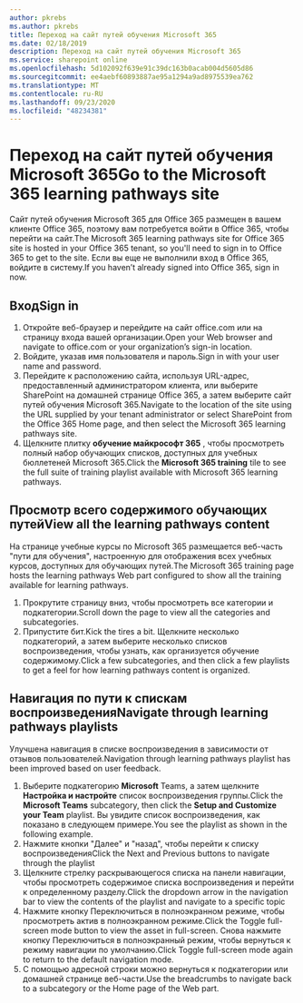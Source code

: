 ```yaml
---
author: pkrebs
ms.author: pkrebs
title: Переход на сайт путей обучения Microsoft 365
ms.date: 02/18/2019
description: Переход на сайт путей обучения Microsoft 365
ms.service: sharepoint online
ms.openlocfilehash: 5d102092f639e91c39dc163b0acab004d5605d86
ms.sourcegitcommit: ee4aebf60893887ae95a1294a9ad8975539ea762
ms.translationtype: MT
ms.contentlocale: ru-RU
ms.lasthandoff: 09/23/2020
ms.locfileid: "48234381"
---
```

# <a name="go-to-the-microsoft-365-learning-pathways-site"></a><span data-ttu-id="d452a-103">Переход на сайт путей обучения Microsoft 365</span><span class="sxs-lookup"><span data-stu-id="d452a-103">Go to the Microsoft 365 learning pathways site</span></span>

<span data-ttu-id="d452a-104">Сайт путей обучения Microsoft 365 для Office 365 размещен в вашем клиенте Office 365, поэтому вам потребуется войти в Office 365, чтобы перейти на сайт.</span><span class="sxs-lookup"><span data-stu-id="d452a-104">The Microsoft 365 learning pathways site for Office 365 site is hosted in your Office 365 tenant, so you'll need to sign in to Office 365 to get to the site.</span></span> <span data-ttu-id="d452a-105">Если вы еще не выполнили вход в Office 365, войдите в систему.</span><span class="sxs-lookup"><span data-stu-id="d452a-105">If you haven’t already signed into Office 365, sign in now.</span></span> 

## <a name="sign-in"></a><span data-ttu-id="d452a-106">Вход</span><span class="sxs-lookup"><span data-stu-id="d452a-106">Sign in</span></span>  

1.  <span data-ttu-id="d452a-107">Откройте веб-браузер и перейдите на сайт office.com или на страницу входа вашей организации.</span><span class="sxs-lookup"><span data-stu-id="d452a-107">Open your Web browser and navigate to office.com or your organization’s sign-in location.</span></span> 
2.  <span data-ttu-id="d452a-108">Войдите, указав имя пользователя и пароль.</span><span class="sxs-lookup"><span data-stu-id="d452a-108">Sign in with your user name and password.</span></span>
3.  <span data-ttu-id="d452a-109">Перейдите к расположению сайта, используя URL-адрес, предоставленный администратором клиента, или выберите SharePoint на домашней странице Office 365, а затем выберите сайт путей обучения Microsoft 365.</span><span class="sxs-lookup"><span data-stu-id="d452a-109">Navigate to the location of the site using the URL supplied by your tenant administrator or select SharePoint from the Office 365 Home page, and then select the Microsoft 365 learning pathways site.</span></span> 
5. <span data-ttu-id="d452a-110">Щелкните плитку **обучение майкрософт 365** , чтобы просмотреть полный набор обучающих списков, доступных для учебных бюллетеней Microsoft 365.</span><span class="sxs-lookup"><span data-stu-id="d452a-110">Click the **Microsoft 365 training** tile to see the full suite of training playlist available with Microsoft 365 learning pathways.</span></span> 

## <a name="view-all-the-learning-pathways-content"></a><span data-ttu-id="d452a-111">Просмотр всего содержимого обучающих путей</span><span class="sxs-lookup"><span data-stu-id="d452a-111">View all the learning pathways content</span></span>
<span data-ttu-id="d452a-112">На странице учебные курсы по Microsoft 365 размещается веб-часть "пути для обучения", настроенную для отображения всех учебных курсов, доступных для обучающих путей.</span><span class="sxs-lookup"><span data-stu-id="d452a-112">The Microsoft 365 training page hosts the learning pathways Web part configured to show all the training available for learning pathways.</span></span> 

1. <span data-ttu-id="d452a-113">Прокрутите страницу вниз, чтобы просмотреть все категории и подкатегории.</span><span class="sxs-lookup"><span data-stu-id="d452a-113">Scroll down the page to view all the categories and subcategories.</span></span>
2. <span data-ttu-id="d452a-114">Припустите бит.</span><span class="sxs-lookup"><span data-stu-id="d452a-114">Kick the tires a bit.</span></span> <span data-ttu-id="d452a-115">Щелкните несколько подкатегорий, а затем выберите несколько списков воспроизведения, чтобы узнать, как организуется обучение содержимому.</span><span class="sxs-lookup"><span data-stu-id="d452a-115">Click a few subcategories, and then click a few playlists to get a feel for how learning pathways content is organized.</span></span> 

## <a name="navigate-through-learning-pathways-playlists"></a><span data-ttu-id="d452a-116">Навигация по пути к спискам воспроизведения</span><span class="sxs-lookup"><span data-stu-id="d452a-116">Navigate through learning pathways playlists</span></span>
<span data-ttu-id="d452a-117">Улучшена навигация в списке воспроизведения в зависимости от отзывов пользователей.</span><span class="sxs-lookup"><span data-stu-id="d452a-117">Navigation through learning pathways playlist has been improved based on user feedback.</span></span> 

1. <span data-ttu-id="d452a-118">Выберите подкатегорию **Microsoft** Teams, а затем щелкните **Настройка и настройте** список воспроизведения группы.</span><span class="sxs-lookup"><span data-stu-id="d452a-118">Click the **Microsoft Teams** subcategory, then click the **Setup and Customize your Team** playlist.</span></span> <span data-ttu-id="d452a-119">Вы увидите список воспроизведения, как показано в следующем примере.</span><span class="sxs-lookup"><span data-stu-id="d452a-119">You see the playlist as shown in the following example.</span></span>
2. <span data-ttu-id="d452a-120">Нажмите кнопки "Далее" и "назад", чтобы перейти к списку воспроизведения</span><span class="sxs-lookup"><span data-stu-id="d452a-120">Click the Next and Previous buttons to navigate through the playlist</span></span>
3. <span data-ttu-id="d452a-121">Щелкните стрелку раскрывающегося списка на панели навигации, чтобы просмотреть содержимое списка воспроизведения и перейти к определенному разделу.</span><span class="sxs-lookup"><span data-stu-id="d452a-121">Click the dropdown arrow in the navigation bar to view the contents of the playlist and navigate to a specific topic</span></span>
4. <span data-ttu-id="d452a-122">Нажмите кнопку Переключиться в полноэкранном режиме, чтобы просмотреть актив в полноэкранном режиме.</span><span class="sxs-lookup"><span data-stu-id="d452a-122">Click the Toggle full-screen mode button to view the asset in full-screen.</span></span> <span data-ttu-id="d452a-123">Снова нажмите кнопку Переключиться в полноэкранный режим, чтобы вернуться к режиму навигации по умолчанию.</span><span class="sxs-lookup"><span data-stu-id="d452a-123">Click Toggle full-screen mode again to return to the default navigation mode.</span></span>
5. <span data-ttu-id="d452a-124">С помощью адресной строки можно вернуться к подкатегории или домашней странице веб-части.</span><span class="sxs-lookup"><span data-stu-id="d452a-124">Use the breadcrumbs to navigate back to a subcategory or the Home page of the Web part.</span></span>  

